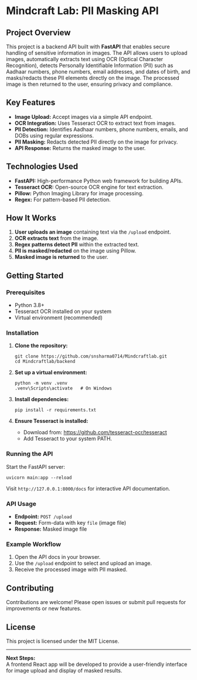 # Mindcraft Lab: PII Masking API

## Project Overview

This project is a backend API built with **FastAPI** that enables secure handling of sensitive information in images. The API allows users to upload images, automatically extracts text using OCR (Optical Character Recognition), detects Personally Identifiable Information (PII) such as Aadhaar numbers, phone numbers, email addresses, and dates of birth, and masks/redacts these PII elements directly on the image. The processed image is then returned to the user, ensuring privacy and compliance.

## Key Features

- **Image Upload:** Accept images via a simple API endpoint.
- **OCR Integration:** Uses Tesseract OCR to extract text from images.
- **PII Detection:** Identifies Aadhaar numbers, phone numbers, emails, and DOBs using regular expressions.
- **PII Masking:** Redacts detected PII directly on the image for privacy.
- **API Response:** Returns the masked image to the user.

## Technologies Used

- **FastAPI:** High-performance Python web framework for building APIs.
- **Tesseract OCR:** Open-source OCR engine for text extraction.
- **Pillow:** Python Imaging Library for image processing.
- **Regex:** For pattern-based PII detection.

## How It Works

1. **User uploads an image** containing text via the `/upload` endpoint.
2. **OCR extracts text** from the image.
3. **Regex patterns detect PII** within the extracted text.
4. **PII is masked/redacted** on the image using Pillow.
5. **Masked image is returned** to the user.

## Getting Started

### Prerequisites

- Python 3.8+
- Tesseract OCR installed on your system
- Virtual environment (recommended)

### Installation

1. **Clone the repository:**
   ```
   git clone https://github.com/snsharma0714/Mindcraftlab.git
   cd Mindcraftlab/backend
   ```

2. **Set up a virtual environment:**
   ```
   python -m venv .venv
   .venv\Scripts\activate   # On Windows
   ```

3. **Install dependencies:**
   ```
   pip install -r requirements.txt
   ```

4. **Ensure Tesseract is installed:**
   - Download from: https://github.com/tesseract-ocr/tesseract
   - Add Tesseract to your system PATH.

### Running the API

Start the FastAPI server:
```
uvicorn main:app --reload
```
Visit `http://127.0.0.1:8000/docs` for interactive API documentation.

### API Usage

- **Endpoint:** `POST /upload`
- **Request:** Form-data with key `file` (image file)
- **Response:** Masked image file

### Example Workflow

1. Open the API docs in your browser.
2. Use the `/upload` endpoint to select and upload an image.
3. Receive the processed image with PII masked.

## Contributing

Contributions are welcome! Please open issues or submit pull requests for improvements or new features.

## License

This project is licensed under the MIT License.

---

**Next Steps:**  
A frontend React app will be developed to provide a user-friendly interface for image upload and display of masked results.
